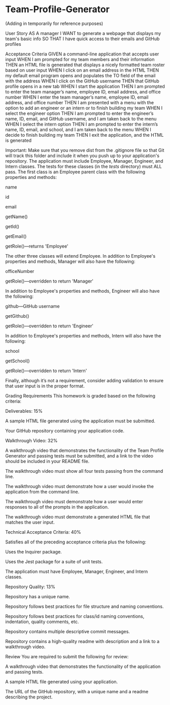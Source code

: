 # Team-Profile-Generator

(Adding in temporarily for reference purposes)

User Story
AS A manager
I WANT to generate a webpage that displays my team's basic info
SO THAT I have quick access to their emails and GitHub profiles

Acceptance Criteria
GIVEN a command-line application that accepts user input
WHEN I am prompted for my team members and their information
THEN an HTML file is generated that displays a nicely formatted team roster based on user input
WHEN I click on an email address in the HTML
THEN my default email program opens and populates the TO field of the email with the address
WHEN I click on the GitHub username
THEN that GitHub profile opens in a new tab
WHEN I start the application
THEN I am prompted to enter the team manager’s name, employee ID, email address, and office number
WHEN I enter the team manager’s name, employee ID, email address, and office number
THEN I am presented with a menu with the option to add an engineer or an intern or to finish building my team
WHEN I select the engineer option
THEN I am prompted to enter the engineer’s name, ID, email, and GitHub username, and I am taken back to the menu
WHEN I select the intern option
THEN I am prompted to enter the intern’s name, ID, email, and school, and I am taken back to the menu
WHEN I decide to finish building my team
THEN I exit the application, and the HTML is generated

Important: Make sure that you remove dist from the .gitignore file so that Git will track this folder and include it when you push up to your application's repository.
The application must include Employee, Manager, Engineer, and Intern classes. The tests for these classes (in the _tests_ directory) must ALL pass.
The first class is an Employee parent class with the following properties and methods:


name


id


email


getName()


getId()


getEmail()


getRole()—returns 'Employee'


The other three classes will extend Employee.
In addition to Employee's properties and methods, Manager will also have the following:


officeNumber


getRole()—overridden to return 'Manager'


In addition to Employee's properties and methods, Engineer will also have the following:


github—GitHub username


getGithub()


getRole()—overridden to return 'Engineer'


In addition to Employee's properties and methods, Intern will also have the following:


school


getSchool()


getRole()—overridden to return 'Intern'


Finally, although it’s not a requirement, consider adding validation to ensure that user input is in the proper format.

Grading Requirements
This homework is graded based on the following criteria:

Deliverables: 15%


A sample HTML file generated using the application must be submitted.


Your GitHub repository containing your application code.



Walkthrough Video: 32%


A walkthrough video that demonstrates the functionality of the Team Profile Generator and passing tests must be submitted, and a link to the video should be included in your README file.


The walkthrough video must show all four tests passing from the command line.


The walkthrough video must demonstrate how a user would invoke the application from the command line.


The walkthrough video must demonstrate how a user would enter responses to all of the prompts in the application.


The walkthrough video must demonstrate a generated HTML file that matches the user input.



Technical Acceptance Criteria: 40%


Satisfies all of the preceding acceptance criteria plus the following:


Uses the Inquirer package.


Uses the Jest package for a suite of unit tests.


The application must have Employee, Manager, Engineer, and Intern classes.





Repository Quality: 13%


Repository has a unique name.


Repository follows best practices for file structure and naming conventions.


Repository follows best practices for class/id naming conventions, indentation, quality comments, etc.


Repository contains multiple descriptive commit messages.


Repository contains a high-quality readme with description and a link to a walkthrough video.



Review
You are required to submit the following for review:


A walkthrough video that demonstrates the functionality of the application and passing tests.


A sample HTML file generated using your application.


The URL of the GitHub repository, with a unique name and a readme describing the project.


